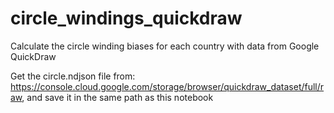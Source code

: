 # circle_windings_quickdraw

Calculate the circle winding biases for each country with data from Google QuickDraw

Get the circle.ndjson file from: https://console.cloud.google.com/storage/browser/quickdraw_dataset/full/raw, and save it in the same path as this notebook
